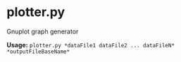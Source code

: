 # plotter.py
Gnuplot graph generator

**Usage:** `plotter.py *dataFile1 dataFile2 ... dataFileN* *outputFileBaseName*`